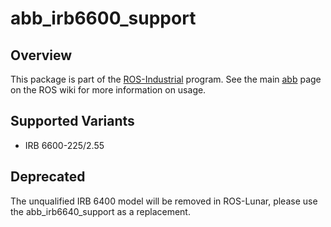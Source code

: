 # abb_irb6600_support

## Overview

This package is part of the [ROS-Industrial][] program. See the main [abb][]
page on the ROS wiki for more information on usage.

## Supported Variants

- IRB 6600-225/2.55

## Deprecated

The unqualified IRB 6400 model will be removed in ROS-Lunar, please
use the abb_irb6640_support as a replacement.

[ROS-Industrial]: http://wiki.ros.org/Industrial
[abb]: http://wiki.ros.org/abb
